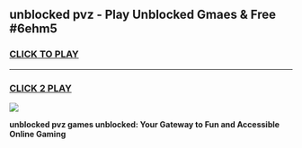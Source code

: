 
## unblocked pvz - Play Unblocked Gmaes & Free #6ehm5
<h3>
<a href="https://news.freeplayer.one?title=unblocked_pvz&ref=24F">CLICK TO PLAY</a></h3>
<hr>

<h3>
<a href="https://news.freeplayer.one?title=unblocked_pvz&ref=24F">CLICK 2 PLAY</a>
  
</h3>

<a href="https://news.freeplayer.one?title=unblocked_pvz&ref=24F/"><img src="https://clearcache.store/games.png"></a>


**unblocked pvz games unblocked: Your Gateway to Fun and Accessible Online Gaming**
